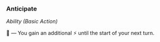 ### Anticipate
*Ability (Basic Action)*  

🔷 — You gain an additional ⚡ until the start of your next turn.
